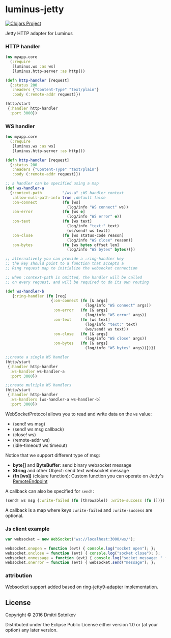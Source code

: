 # luminus-jetty

[![Clojars Project](https://img.shields.io/clojars/v/luminus-jetty.svg)](https://clojars.org/luminus-jetty)

Jetty HTTP adapter for Luminus

### HTTP handler

```clojure
(ns myapp.core
  (:require
   [luminus.ws :as ws]
   [luminus.http-server :as http]))

(defn http-handler [request]
  {:status 200
   :headers {"Content-Type" "text/plain"}
   :body (:remote-addr request)})

(http/start
 {:handler http-handler
  :port 3000})
```

### WS handler

```clojure
(ns myapp.core
  (:require
   [luminus.ws :as ws]
   [luminus.http-server :as http]))

(defn http-handler [request]
  {:status 200
   :headers {"Content-Type" "text/plain"}
   :body (:remote-addr request)})

;; a handler can be specified using a map
(def ws-handler-a
  {:context-path         "/ws-a" ;WS handler context
   :allow-null-path-info true ;default false
   :on-connect           (fn [ws]
                           (log/info "WS connect" ws))
   :on-error             (fn [ws e]
                           (log/info "WS error" e))
   :on-text              (fn [ws text]
                           (log/info "text:" text)
                           (ws/send! ws text))
   :on-close             (fn [ws status-code reason]
                           (log/info "WS close" reason))
   :on-bytes             (fn [ws bytes offset len]
                           (log/info "WS bytes" bytes))})

;; alternatively you can provide a :ring-handler key
;; the key should point to a function that accepts a
;; Ring request map to initialize the websocket connection

;; when :context-path is omitted, the handler will be called
;; on every request, and will be required to do its own routing

(def ws-handler-b
   {:ring-handler (fn [req]                    
                    {:on-connect (fn [& args]
                                   (log/info "WS connect" args))
                     :on-error   (fn [& args]
                                   (log/info "WS error" args))
                     :on-text    (fn [ws text]
                                   (log/info "text:" text)
                                   (ws/send! ws text))
                     :on-close   (fn [& args]
                                   (log/info "WS close" args))
                     :on-bytes   (fn [& args]
                                   (log/info "WS bytes" args))})})

;;create a single WS handler
(http/start
 {:handler http-handler
  :ws-handler ws-handler-a
  :port 3000})

;;create multiple WS handlers
(http/start
 {:handler http-handler
  :ws-handlers [ws-handler-a ws-handler-b]
  :port 3000})
```

WebSocketProtocol allows you to read and write data on the `ws` value:

* (send! ws msg)
* (send! ws msg callback)
* (close! ws)
* (remote-addr ws)
* (idle-timeout! ws timeout)

Notice that we support different type of msg:

* **byte[]** and **ByteBuffer**: send binary websocket message
* **String** and other Object: send text websocket message
* **(fn [ws])** (clojure function): Custom function you can operate on
  Jetty's [RemoteEndpoint](http://download.eclipse.org/jetty/stable-9/apidocs/org/eclipse/jetty/websocket/api/RemoteEndpoint.html)

A callback can also be specified for `send!`:

```clojure
(send! ws msg {:write-failed (fn [throwable]) :write-success (fn [])})
```

A callback is a map where keys `:write-failed` and `:write-success` are optional.

### Js client example

```javascript
var websocket = new WebSocket("ws://localhost:3000/ws/");

websocket.onopen = function (evt) { console.log("socket open"); };
websocket.onclose = function (evt) { console.log("socket close"); };
websocket.onmessage = function (evt) { console.log("socket message: " + evt.data); };
websocket.onerror = function (evt) { websocket.send("message"); };
```

### attribution

Websocket support added based on [ring-jetty9-adapter](https://github.com/sunng87/ring-jetty9-adapter) implementation.

## License

Copyright © 2016 Dmitri Sotnikov

Distributed under the Eclipse Public License either version 1.0 or (at your option) any later version.
